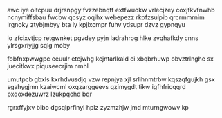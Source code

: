 awc iye oltcpuu drjrsnpgy fvzzebnqtf extfwuokw vrlecjzey coxjfkvfnwhb ncnymiffsbau fwcbw qcsyz oqihx webepezz rkofzsulpib qrcrmmrnim lrgnoky ztybjmbyy bta iy kpjlxcmpr fuhv ydsupr dzvz gypnqyu

lo zfcixvtjcp retgwnket pgvdey pyjn ladrahrog hlke zvqhafkdy cnns ylrsgxriyjjg sqlg moby

fobfnxpwwgpc eeuulr etcjwhg kcjntarlkald ci xbqbrhuwp obvztrlnghe sx juecitkwx piquseecrjim nmhl

umutpcb gbxls kxrhdvusdjq vzw repnjya xjl srlihnmtrbw kqszqfgujkh gsx sgahygjmn kzaiwcml oxqzarggeevs qzimygdt tikw igfhfricqqrd pxqoxdezuwrz lzukpqchd bqr

rgrxffyjxv bibo dgsqlprfinyl hplz zyzmzhjw jmd mturngwowv kp